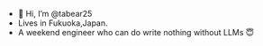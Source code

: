 - 👋 Hi, I’m @tabear25
- Lives in Fukuoka,Japan.
- A weekend engineer who can do write nothing without LLMs 😇

<!---
tabear25/tabear25 is a ✨ special ✨ repository because its `README.md` (this file) appears on your GitHub profile.
You can click the Preview link to take a look at your changes.
--->

